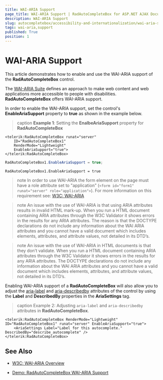 ```yaml
---
title: WAI-ARIA Support
page_title: WAI-ARIA Support | RadAutoCompleteBox for ASP.NET AJAX Documentation
description: WAI-ARIA Support
slug: autocompletebox/accessibility-and-internationalization/wai-aria-support
tags: wai-aria,support
published: True
position: 1
---
```


# WAI-ARIA Support

This article demonstrates how to enable and use the WAI-ARIA support of the **RadAutoCompleteBox** control.

The [WAI-ARIA Suite](http://www.w3.org/WAI/intro/aria) defines an approach to make web content and web applications more accessible to people with disabilities. **RadAutoCompleteBox** offers WAI-ARIA support.

In order to enable the WAI-ARIA support, set the control's **EnableAriaSupport** property to **true** as shown in the example below.

>caption **Example 1**: Setting the **EnalbeAriaSupport** property for **RadAutoCompleteBox**

````ASP.NET
<telerik:RadAutoCompleteBox runat="server"
	ID="RadAutoCompleteBox1"
	RenderMode="Lightweight"
	EnableAriaSupport="true">
</telerik:RadAutoCompleteBox>
````
````C#
RadAutoCompleteBox1.EnableAriaSupport = true;
````
````VB
RadAutoCompleteBox1.EnableAriaSupport = true
````

>note In order to use WAI-ARIA the form element on the page must have a role attribute set to "application" (`<form id="form1" runat="server" role="application">`). For more information on this requirement see: [W3C: WAI-ARIA](http://www.w3.org/TR/wai-aria/roles#application)
>

>note An issue with the use of WAI-ARIA is that using ARIA attributes results in invalid HTML mark-up. When you run a HTML document containing ARIA attributes through the W3C Validator it shows errors in the results for any ARIA attributes. The reason is that the DOCTYPE declarations do not include any information about the WAI ARIA attributes and you cannot have a valid document which includes elements, attributes, and attribute values, not detailed in its DTD’s.
>

>note An issue with the use of WAI-ARIA in HTML documents is that they don’t validate. When you run a HTML document containing ARIA attributes through the W3C Validator it shows errors in the results for any ARIA attributes. The DOCTYPE declarations do not include any information about the WAI ARIA attributes and you cannot have a valid document which includes elements, attributes, and attribute values, not detailed in its DTD’s.
>


Enabling WAI-ARIA support of a **RadAutoCompleteBox** will also allow you to adjust the [aria-label](http://www.w3.org/WAI/PF/aria/states_and_properties#aria-label) and [aria-describedby](http://www.w3.org/WAI/PF/aria/states_and_properties#aria-describedby) attributes of the control by using the **Label** and **DescribedBy** properties in the **AriaSettings** tag.

>caption Example 2: Adjusting `aria-label` and `aria-describedby` attributes in **RadAutoCompleteBox**.

````ASP.NET
<telerik:RadAutoCompleteBox RenderMode="Lightweight" ID="RadAutoCompleteBox1" runat="server" EnableAriaSupport="true">
	<AriaSettings Label="Label for this autocomplete." DescribedBy="describe_autocomplete" />
</telerik:RadAutoCompleteBox>
````


## See Also

 * [W3C: WAI-ARIA Overview](http://www.w3.org/WAI/intro/aria)

 * [Demo: RadAutoCompleteBox WAI-ARIA Support](http://demos.telerik.com/aspnet-ajax/autocompletebox/examples/accessibility-and-internationalization/wai-aria-support/defaultcs.aspx)
 